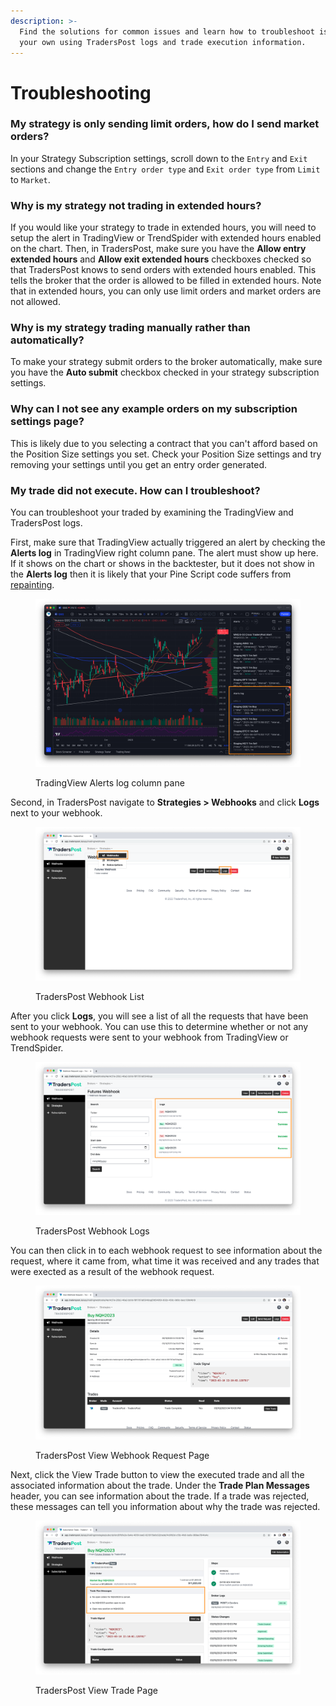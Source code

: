 ```yaml
---
description: >-
  Find the solutions for common issues and learn how to troubleshoot issues on
  your own using TradersPost logs and trade execution information.
---
```


# Troubleshooting

### **My strategy is only sending limit orders, how do I send market orders?**

In your Strategy Subscription settings, scroll down to the `Entry` and `Exit` sections and change the `Entry order type` and `Exit order type` from `Limit` to `Market`.

### Why is my strategy not trading in extended hours?

If you would like your strategy to trade in extended hours, you will need to setup the alert in TradingView or TrendSpider with extended hours enabled on the chart. Then, in TradersPost, make sure you have the **Allow entry extended hours** and **Allow exit extended hours** checkboxes checked so that TradersPost knows to send orders with extended hours enabled. This tells the broker that the order is allowed to be filled in extended hours. Note that in extended hours, you can only use limit orders and market orders are not allowed.

### Why is my strategy trading manually rather than automatically?

To make your strategy submit orders to the broker automatically, make sure you have the **Auto submit** checkbox checked in your strategy subscription settings.

### Why can I not see any example orders on my subscription settings page?

This is likely due to you selecting a contract that you can't afford based on the Position Size settings you set. Check your Position Size settings and try removing your settings until you get an entry order generated.&#x20;

### My trade did not execute. How can I troubleshoot?

You can troubleshoot your traded by examining the TradingView and TradersPost logs.

First, make sure that TradingView actually triggered an alert by checking the **Alerts log** in TradingView right column pane. The alert must show up here. If it shows on the chart or shows in the backtester, but it does not show in the **Alerts log** then it is likely that your Pine Script code suffers from [repainting](../learn/signal-sources/tradingview.md#pine-script-repainting).

<figure><img src="../.gitbook/assets/Screen Shot 2023-04-03 at 10.58.27 AM.png" alt=""><figcaption><p>TradingView Alerts log column pane</p></figcaption></figure>

Second, in TradersPost navigate to **Strategies > Webhooks** and click **Logs** next to your webhook.

<figure><img src="../.gitbook/assets/Screen Shot 2023-04-03 at 11.05.57 AM.png" alt=""><figcaption><p>TradersPost Webhook List</p></figcaption></figure>

After you click **Logs**, you will see a list of all the requests that have been sent to your webhook. You can use this to determine whether or not any webhook requests were sent to your webhook from TradingView or TrendSpider.

<figure><img src="../.gitbook/assets/Screen Shot 2023-04-03 at 11.07.44 AM (1).png" alt=""><figcaption><p>TradersPost Webhook Logs</p></figcaption></figure>

You can then click in to each webhook request to see information about the request, where it came from, what time it was received and any trades that were exected as a result of the webhook request.

<figure><img src="../.gitbook/assets/Screen Shot 2023-04-03 at 11.10.35 AM.png" alt=""><figcaption><p>TradersPost View Webhook Request Page</p></figcaption></figure>

Next, click the View Trade button to view the executed trade and all the associated information about the trade. Under the **Trade Plan Messages** header, you can see information about the trade. If a trade was rejected, these messages can tell you information about why the trade was rejected.

<figure><img src="../.gitbook/assets/Screen Shot 2023-04-03 at 11.11.48 AM.png" alt=""><figcaption><p>TradersPost View Trade Page</p></figcaption></figure>
